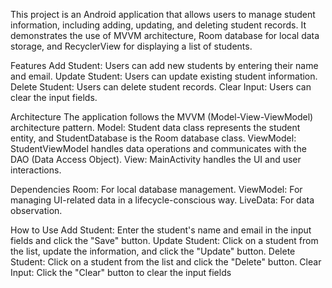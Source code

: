 This project is an Android application that allows users to manage student information, including adding, updating, and deleting student records. It demonstrates the use of MVVM architecture, Room database for local data storage, and RecyclerView for displaying a list of students.

Features
Add Student: Users can add new students by entering their name and email.
Update Student: Users can update existing student information.
Delete Student: Users can delete student records.
Clear Input: Users can clear the input fields.

Architecture
The application follows the MVVM (Model-View-ViewModel) architecture pattern.
Model: Student data class represents the student entity, and StudentDatabase is the Room database class.
ViewModel: StudentViewModel handles data operations and communicates with the DAO (Data Access Object).
View: MainActivity handles the UI and user interactions.

Dependencies
Room: For local database management.
ViewModel: For managing UI-related data in a lifecycle-conscious way.
LiveData: For data observation.

How to Use
Add Student: Enter the student's name and email in the input fields and click the "Save" button.
Update Student: Click on a student from the list, update the information, and click the "Update" button.
Delete Student: Click on a student from the list and click the "Delete" button.
Clear Input: Click the "Clear" button to clear the input fields
